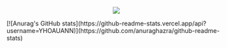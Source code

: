 <!-- https://github.com/kyechan99/capsule-render -->
<p align="center">
<img src="https://capsule-render.vercel.app/api?type=venom&height=300&color=gradient&text=Hi%20" />
</p>
<!-- https://github.com/kyechan99/capsule-render](https://github.com/anuraghazra/github-readme-stats -->
[![Anurag's GitHub stats](https://github-readme-stats.vercel.app/api?username=YHOAUANN)](https://github.com/anuraghazra/github-readme-stats)
